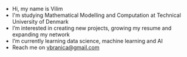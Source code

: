 - Hi, my name is Vilim
- I'm studying Mathematical Modelling and Computation at Technical University of Denmark
- I’m interested in creating new projects, growing my resume and expanding my network
- I’m currently learning data science, machine learning and AI
- Reach me on vbranica@gmail.com

<!---
vilim-cro/vilim-cro is a ✨ special ✨ repository because its `README.md` (this file) appears on your GitHub profile.
You can click the Preview link to take a look at your changes.
--->
